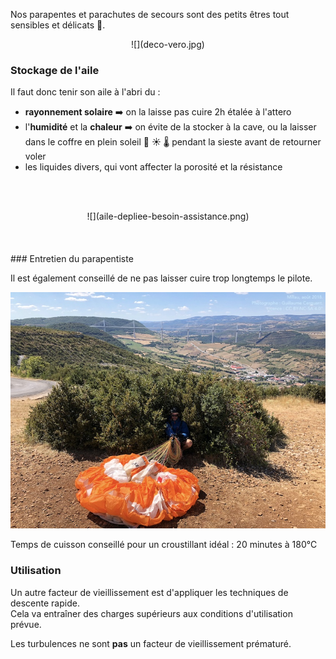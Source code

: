 <!--L3V, N26V, N27V
Lors du stockage ou du transport, un parapente ou un parachute de secours doit être protégé du voisinage ou du contact :)
N27V:  Citez les facteurs de vieillissement pour une aile :-->

Nos parapentes et parachutes de secours sont des petits êtres tout sensibles et délicats 🥺.

<center>![](deco-vero.jpg)</center>


### Stockage de l'aile
Il faut donc tenir son aile à l'abri du :

* **rayonnement solaire** ➡️ on la laisse pas cuire 2h étalée à l'attero
* l'**humidité** et la **chaleur** ➡️ on évite de la stocker à la cave, ou la laisser dans le coffre en plein soleil 🚐 ☀️ 🌡 pendant la sieste avant de retourner voler
* les liquides divers, qui vont affecter la porosité et la résistance

<br><br>
<center>![](aile-depliee-besoin-assistance.png)</center>
<br><br><br>
### Entretien du parapentiste

Il est également conseillé de ne pas laisser cuire trop longtemps le pilote.

![](cuisson-pilote.jpg)
<figcaption>Temps de cuisson conseillé pour un croustillant idéal : 20 minutes à 180℃</figcaption>



### Utilisation

Un autre facteur de vieillissement est d'appliquer les techniques de descente rapide.  
Cela va entraîner des charges supérieurs aux conditions d'utilisation prévue.  

Les turbulences ne sont **pas** un facteur de vieillissement prématuré.


